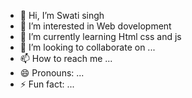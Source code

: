 - 👋 Hi, I’m Swati singh
- 👀 I’m interested in Web dovelopment
- 🌱 I’m currently learning Html css and js
- 💞️ I’m looking to collaborate on ...
- 📫 How to reach me ...
- 😄 Pronouns: ...
- ⚡ Fun fact: ...

<!---
Swati-git-dev/Swati-git-dev is a ✨ special ✨ repository because its `README.md` (this file) appears on your GitHub profile.
You can click the Preview link to take a look at your changes.
--->
